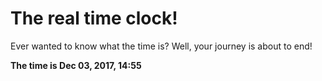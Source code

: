 # The real time clock!

Ever wanted to know what the time is? Well, your journey is about to end!

**The time is Dec 03, 2017, 14:55**